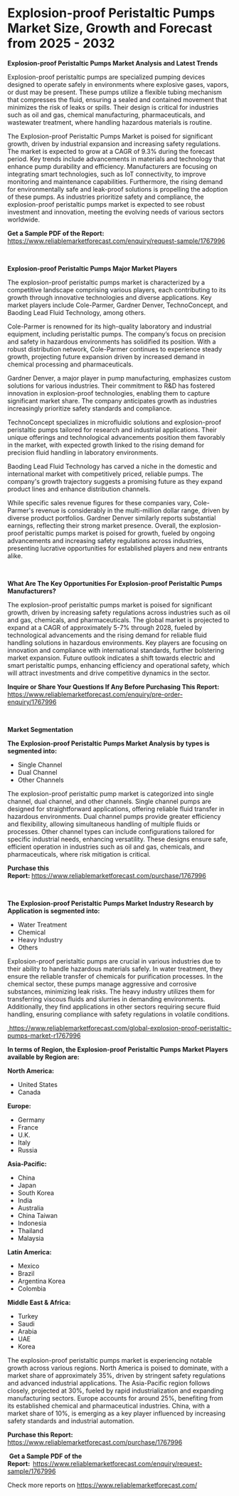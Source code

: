 <p><h1>Explosion-proof Peristaltic Pumps Market Size, Growth and Forecast from 2025 - 2032</h1></p><p><strong>Explosion-proof Peristaltic Pumps Market Analysis and Latest Trends</strong></p>
<p><p>Explosion-proof peristaltic pumps are specialized pumping devices designed to operate safely in environments where explosive gases, vapors, or dust may be present. These pumps utilize a flexible tubing mechanism that compresses the fluid, ensuring a sealed and contained movement that minimizes the risk of leaks or spills. Their design is critical for industries such as oil and gas, chemical manufacturing, pharmaceuticals, and wastewater treatment, where handling hazardous materials is routine.</p><p>The Explosion-proof Peristaltic Pumps Market is poised for significant growth, driven by industrial expansion and increasing safety regulations. The market is expected to grow at a CAGR of 9.3% during the forecast period. Key trends include advancements in materials and technology that enhance pump durability and efficiency. Manufacturers are focusing on integrating smart technologies, such as IoT connectivity, to improve monitoring and maintenance capabilities. Furthermore, the rising demand for environmentally safe and leak-proof solutions is propelling the adoption of these pumps. As industries prioritize safety and compliance, the explosion-proof peristaltic pumps market is expected to see robust investment and innovation, meeting the evolving needs of various sectors worldwide.</p></p>
<p><strong>Get a Sample PDF of the Report:&nbsp;</strong> <a href="https://www.reliablemarketforecast.com/enquiry/request-sample/1767996?utm_campaign=2876&utm_medium=2&utm_source=Github&utm_content=ia&utm_term=27022025&utm_id=explosion-proof-peristaltic-pumps">https://www.reliablemarketforecast.com/enquiry/request-sample/1767996</a></p>
<p>&nbsp;</p>
<p><strong>Explosion-proof Peristaltic Pumps Major Market Players</strong></p>
<p><p>The explosion-proof peristaltic pumps market is characterized by a competitive landscape comprising various players, each contributing to its growth through innovative technologies and diverse applications. Key market players include Cole-Parmer, Gardner Denver, TechnoConcept, and Baoding Lead Fluid Technology, among others.</p><p>Cole-Parmer is renowned for its high-quality laboratory and industrial equipment, including peristaltic pumps. The company’s focus on precision and safety in hazardous environments has solidified its position. With a robust distribution network, Cole-Parmer continues to experience steady growth, projecting future expansion driven by increased demand in chemical processing and pharmaceuticals.</p><p>Gardner Denver, a major player in pump manufacturing, emphasizes custom solutions for various industries. Their commitment to R&D has fostered innovation in explosion-proof technologies, enabling them to capture significant market share. The company anticipates growth as industries increasingly prioritize safety standards and compliance.</p><p>TechnoConcept specializes in microfluidic solutions and explosion-proof peristaltic pumps tailored for research and industrial applications. Their unique offerings and technological advancements position them favorably in the market, with expected growth linked to the rising demand for precision fluid handling in laboratory environments.</p><p>Baoding Lead Fluid Technology has carved a niche in the domestic and international market with competitively priced, reliable pumps. The company's growth trajectory suggests a promising future as they expand product lines and enhance distribution channels.</p><p>While specific sales revenue figures for these companies vary, Cole-Parmer's revenue is considerably in the multi-million dollar range, driven by diverse product portfolios. Gardner Denver similarly reports substantial earnings, reflecting their strong market presence. Overall, the explosion-proof peristaltic pumps market is poised for growth, fueled by ongoing advancements and increasing safety regulations across industries, presenting lucrative opportunities for established players and new entrants alike.</p></p>
<p>&nbsp;</p>
<p><strong>What Are The Key Opportunities For Explosion-proof Peristaltic Pumps Manufacturers?</strong></p>
<p><p>The explosion-proof peristaltic pumps market is poised for significant growth, driven by increasing safety regulations across industries such as oil and gas, chemicals, and pharmaceuticals. The global market is projected to expand at a CAGR of approximately 5-7% through 2028, fueled by technological advancements and the rising demand for reliable fluid handling solutions in hazardous environments. Key players are focusing on innovation and compliance with international standards, further bolstering market expansion. Future outlook indicates a shift towards electric and smart peristaltic pumps, enhancing efficiency and operational safety, which will attract investments and drive competitive dynamics in the sector.</p></p>
<p><strong>Inquire or Share Your Questions If Any Before Purchasing This Report:</strong> <a href="https://www.reliablemarketforecast.com/enquiry/pre-order-enquiry/1767996?utm_campaign=2876&utm_medium=2&utm_source=Github&utm_content=ia&utm_term=27022025&utm_id=explosion-proof-peristaltic-pumps">https://www.reliablemarketforecast.com/enquiry/pre-order-enquiry/1767996</a></p>
<p>&nbsp;</p>
<p><strong>Market Segmentation</strong></p>
<p><strong>The Explosion-proof Peristaltic Pumps Market Analysis by types is segmented into:</strong></p>
<p><ul><li>Single Channel</li><li>Dual Channel</li><li>Other Channels</li></ul></p>
<p><p>The explosion-proof peristaltic pump market is categorized into single channel, dual channel, and other channels. Single channel pumps are designed for straightforward applications, offering reliable fluid transfer in hazardous environments. Dual channel pumps provide greater efficiency and flexibility, allowing simultaneous handling of multiple fluids or processes. Other channel types can include configurations tailored for specific industrial needs, enhancing versatility. These designs ensure safe, efficient operation in industries such as oil and gas, chemicals, and pharmaceuticals, where risk mitigation is critical.</p></p>
<p><strong>Purchase this Report:&nbsp;</strong><a href="https://www.reliablemarketforecast.com/purchase/1767996?utm_campaign=2876&utm_medium=2&utm_source=Github&utm_content=ia&utm_term=27022025&utm_id=explosion-proof-peristaltic-pumps">https://www.reliablemarketforecast.com/purchase/1767996</a></p>
<p>&nbsp;</p>
<p><strong>The Explosion-proof Peristaltic Pumps Market Industry Research by Application is segmented into:</strong></p>
<p><ul><li>Water Treatment</li><li>Chemical</li><li>Heavy Industry</li><li>Others</li></ul></p>
<p><p>Explosion-proof peristaltic pumps are crucial in various industries due to their ability to handle hazardous materials safely. In water treatment, they ensure the reliable transfer of chemicals for purification processes. In the chemical sector, these pumps manage aggressive and corrosive substances, minimizing leak risks. The heavy industry utilizes them for transferring viscous fluids and slurries in demanding environments. Additionally, they find applications in other sectors requiring secure fluid handling, ensuring compliance with safety regulations in volatile conditions.</p></p>
<p><a href="https://www.reliablemarketforecast.com/global-explosion-proof-peristaltic-pumps-market-r1767996?utm_campaign=2876&utm_medium=2&utm_source=Github&utm_content=ia&utm_term=27022025&utm_id=explosion-proof-peristaltic-pumps">&nbsp;https://www.reliablemarketforecast.com/global-explosion-proof-peristaltic-pumps-market-r1767996</a></p>
<p><strong>In terms of Region, the Explosion-proof Peristaltic Pumps Market Players available by Region are:</strong></p>
<p>
    <p> <strong> North America: </strong>
        <ul>
            <li>United States</li>
            <li>Canada</li>
        </ul>
        </p> 
    <p> <strong> Europe: </strong>
        <ul>
            <li>Germany</li>
            <li>France</li>
            <li>U.K.</li>
            <li>Italy</li>
            <li>Russia</li>
        </ul>
        </p> 
    <p> <strong> Asia-Pacific: </strong>
        <ul>
            <li>China</li>
            <li>Japan</li>
            <li>South Korea</li>
            <li>India</li>
            <li>Australia</li>
            <li>China Taiwan</li>
            <li>Indonesia</li>
            <li>Thailand</li>
            <li>Malaysia</li>
        </ul>
        </p> 
    <p> <strong> Latin America: </strong>
        <ul>
            <li>Mexico</li>
            <li>Brazil</li>
            <li>Argentina Korea</li>
            <li>Colombia</li>
        </ul>
        </p> 
    <p> <strong> Middle East & Africa: </strong>
        <ul>
            <li>Turkey</li>
            <li>Saudi</li>
            <li>Arabia</li>
            <li>UAE</li>
            <li>Korea</li>
        </ul>
    </p>
    </p>
<p><p>The explosion-proof peristaltic pumps market is experiencing notable growth across various regions. North America is poised to dominate, with a market share of approximately 35%, driven by stringent safety regulations and advanced industrial applications. The Asia-Pacific region follows closely, projected at 30%, fueled by rapid industrialization and expanding manufacturing sectors. Europe accounts for around 25%, benefiting from its established chemical and pharmaceutical industries. China, with a market share of 10%, is emerging as a key player influenced by increasing safety standards and industrial automation.</p></p>
<p><strong>Purchase this Report: </strong><a href="https://www.reliablemarketforecast.com/purchase/1767996?utm_campaign=2876&utm_medium=2&utm_source=Github&utm_content=ia&utm_term=27022025&utm_id=explosion-proof-peristaltic-pumps">https://www.reliablemarketforecast.com/purchase/1767996</a></p>
<p>&nbsp;<strong>Get a Sample PDF of the Report:&nbsp;&nbsp;</strong><a href="https://www.reliablemarketforecast.com/enquiry/request-sample/1767996?utm_campaign=2876&utm_medium=2&utm_source=Github&utm_content=ia&utm_term=27022025&utm_id=explosion-proof-peristaltic-pumps">https://www.reliablemarketforecast.com/enquiry/request-sample/1767996</a></p>
<p><strong></strong></p>
<p>Check more reports on <a href="https://www.reliablemarketforecast.com/?utm_campaign=2876&utm_medium=2&utm_source=Github&utm_content=ia&utm_term=27022025&utm_id=explosion-proof-peristaltic-pumps">https://www.reliablemarketforecast.com/</a></p>